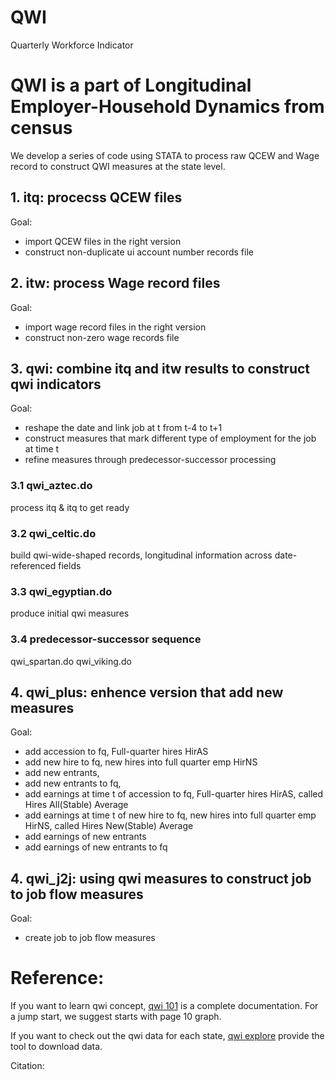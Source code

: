# QWI
Quarterly Workforce Indicator

# QWI is a part of Longitudinal Employer-Household Dynamics from census

We develop a series of code using STATA to process raw QCEW and Wage record to construct QWI measures at the state level. 

## 1. itq: procecss QCEW files

Goal: 
- import QCEW files in the right version 
- construct non-duplicate ui account number records file 

## 2. itw: process Wage record files

Goal:
- import wage record files in the right version 
- construct non-zero wage records file 

## 3. qwi: combine itq and itw results to construct qwi indicators

Goal: 
- reshape the date and link job at t from t-4 to t+1
- construct measures that mark different type of employment for the job at time t
- refine measures through predecessor-successor processing

### 3.1 qwi_aztec.do
process itq & itq to get ready
### 3.2 qwi_celtic.do
build qwi-wide-shaped records, longitudinal information across date-referenced fields
### 3.3 qwi_egyptian.do
produce initial qwi measures
### 3.4 predecessor-successor sequence
qwi_spartan.do 
qwi_viking.do

## 4. qwi_plus: enhence version that add new measures

Goal:
- add accession to fq, Full-quarter hires HirAS 
- add new hire to fq, new hires into full quarter emp HirNS
- add new entrants, 
- add new entrants to fq, 
- add earnings at time t of accession to fq, Full-quarter hires HirAS, called Hires All(Stable) Average
- add earnings at time t of new hire to fq, new hires into full quarter emp HirNS, called Hires New(Stable) Average
- add earnings of new entrants
- add earnings of new entrants to fq

## 4. qwi_j2j: using qwi measures to construct job to job flow measures

Goal: 
- create job to job flow measures

# Reference:

If you want to learn qwi concept, [qwi 101](https://lehd.ces.census.gov/doc/QWI_101.pdf) is a complete documentation. 
For a jump start, we suggest starts with page 10 graph. 

If you want to check out the qwi data for each state, [qwi explore](https://qwiexplorer.ces.census.gov/static/explore.html#x=0&g=0) provide the tool to download data. 

Citation:
